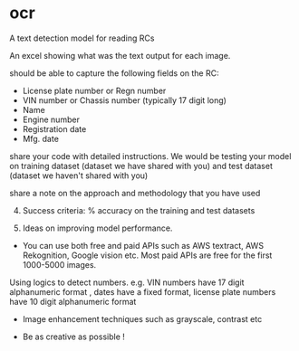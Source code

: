 # ocr
A text detection model for reading RCs

An excel  showing what was the text output for each image.

should be able to capture the following fields on the RC: 
- License plate number or Regn number
- VIN number or Chassis number (typically 17 digit long)
- Name
- Engine number
- Registration date
- Mfg. date

share your code with detailed instructions. We would be testing your model on training dataset (dataset we have shared with you) and test dataset (dataset we haven't shared with you)

share a note on the approach and methodology that you have used

4. Success criteria: % accuracy on the training and test datasets

5. Ideas on improving model performance. 
-  You can use both free and paid APIs such as AWS textract, AWS Rekognition, Google vision etc. Most paid APIs are free for the first 1000-5000 images.

Using logics to detect numbers. e.g. VIN numbers have 17 digit alphanumeric format  , dates have a fixed format, license plate numbers have 10 digit alphanumeric format

- Image enhancement techniques such as grayscale, contrast etc

- Be as creative as possible !
